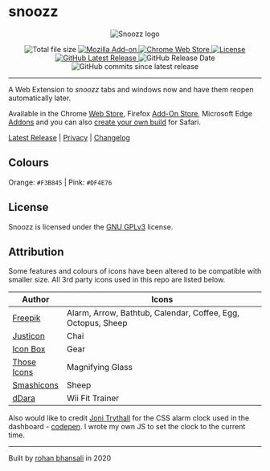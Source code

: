 # snoozz

<p align="center">
  <img src="https://i.imgur.com/RfUuNja.gif" alt="Snoozz logo"/>
</p>

<div align="center">
	<img src="https://img.shields.io/badge/crx%20size-55.9kb-brightgreen" alt="Total file size">
	<a target="_blank" href="https://addons.mozilla.org/en-US/firefox/addon/snoozz/">
		<img src="https://img.shields.io/amo/v/snoozz?color=orange&logo=firefox-browser&label=firefox%20add-on" alt="Mozilla Add-on">
		</a>
	<a target="_blank" href="https://chrome.google.com/webstore/detail/snoozz-snooze-tabs-window/lklendgldejcnkkaldoggoapclkepgfb">
		<img src="https://img.shields.io/chrome-web-store/v/lklendgldejcnkkaldoggoapclkepgfb?logo=google-chrome&color=yellow&logoColor=white" alt="Chrome Web Store">
	</a>
	<a href="https://github.com/rohanb10/snoozz-tab-snoozing/blob/master/LICENSE">
		<img src="https://img.shields.io/github/license/rohanb10/snoozz-tab-snoozing?color=lightgrey" alt="License">
	</a>
</div>
<div align="center">
	<a href="https://github.com/rohanb10/snoozz-tab-snoozing/releases/latest/">
		<img alt="GitHub Latest Release" src="https://img.shields.io/github/v/release/rohanb10/snoozz-tab-snoozing?label=latest%20release">
	</a>
	<img alt="GitHub Release Date" src="https://img.shields.io/github/release-date/rohanb10/snoozz-tab-snoozing?color=red">
	<img alt="GitHub commits since latest release" src="https://img.shields.io/github/commits-since/rohanb10/snoozz-tab-snoozing/latest?color=9cf">
</div>


-------------


A Web Extension to *snoozz* tabs and windows now and have them reopen automatically later. 

Available in the Chrome [Web Store](https://chrome.google.com/webstore/detail/snoozz-snooze-tabs-window/lklendgldejcnkkaldoggoapclkepgfb), Firefox [Add-On Store](https://addons.mozilla.org/en-US/firefox/addon/snoozz/), Microsoft Edge [Addons]() and you can also [create your own build](https://github.com/rohanb10/snoozz-tab-snoozing/blob/master/docs/safari.md) for Safari.

[Latest Release](https://github.com/rohanb10/snoozz-tab-snoozing/releases/latest/) | [Privacy](https://github.com/rohanb10/snoozz-tab-snoozing/blob/master/docs/PRIVACY.md) | [Changelog](https://github.com/rohanb10/snoozz-tab-snoozing/blob/master/docs/changelog.md)



## Colours

Orange: `#F3B845` | Pink: `#DF4E76`

## License

Snoozz is licensed under the [GNU GPLv3](https://github.com/rohanb10/snoozz-tab-snoozing/blob/master/LICENSE) license.

## Attribution
Some features and colours of icons have been altered to be compatible with smaller size. All 3rd party icons used in this repo are listed below.

| Author | Icons |
|--|--|
| [Freepik](https://www.flaticon.com/authors/freepik) | Alarm, Arrow, Bathtub, Calendar, Coffee, Egg, Octopus, Sheep
| [Justicon](https://dribbble.com/Justicon) | Chai
| [Icon Box](https://www.flaticon.com/authors/icon-box) | Gear
| [Those Icons](https://www.flaticon.com/authors/those-icons) | Magnifying Glass
| [Smashicons](https://smashicons.com/) | Sheep
| [dDara](https://www.flaticon.com/authors/ddara) | Wii Fit Trainer

Also would like to credit [Joni Trythall](https://jonitrythall.com/) for the CSS alarm clock used in the dashboard - [codepen](https://codepen.io/jonitrythall/pen/slvmi). I wrote my own JS to set the clock to the current time.


------


Built by [rohan bhansali](https://rohan.xyz) in 2020